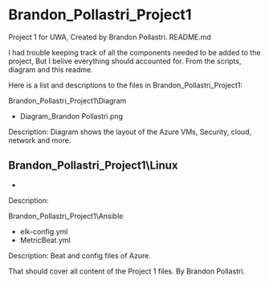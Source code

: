 # Brandon_Pollastri_Project1
Project 1 for UWA, Created by Brandon Pollastri.
README.md

I had trouble keeping track of all the components needed to be added to the project,
But I belive everything should accounted for. From the scripts, diagram and this readme.

Here is a list and descriptions to the files in Brandon_Pollastri_Project1:


Brandon_Pollastri_Project1\Diagram
- Diagram_Brandon Pollastri.png

Description: Diagram shows the layout of the Azure VMs, Security, cloud, network and more.


Brandon_Pollastri_Project1\Linux
-
-

Description:


Brandon_Pollastri_Project1\Ansible
- elk-config.yml
- MetricBeat.yml

Description: Beat and config files of Azure.


That should cover all content of the Project 1 files.
By Brandon Pollastri.

